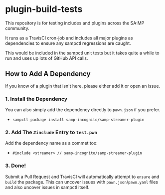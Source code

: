 # plugin-build-tests

This repository is for testing includes and plugins across the SA:MP community.

It runs as a TravisCI cron-job and includes all major plugins as dependencies to
ensure any sampctl regressions are caught.

This would be included in the sampctl unit tests but it takes quite a while to
run and uses up lots of GitHub API calls.

## How to Add A Dependency

If you know of a plugin that isn't here, please either add it or open an issue.

### 1. Install the Dependency

You can also simply add the dependency directly to `pawn.json` if you prefer.

* `sampctl package install samp-incognito/samp-streamer-plugin`

### 2. Add The `#include` Entry to `test.pwn`

Add the dependency name as a commet too:

* `#include <streamer> // samp-incognito/samp-streamer-plugin`

### 3. Done!

Submit a Pull Request and TravisCI will automatically attempt to `ensure` and
`build` the package. This can uncover issues with `pawn.json`/`pawn.yaml` files
and also uncover issues in sampctl itself.
